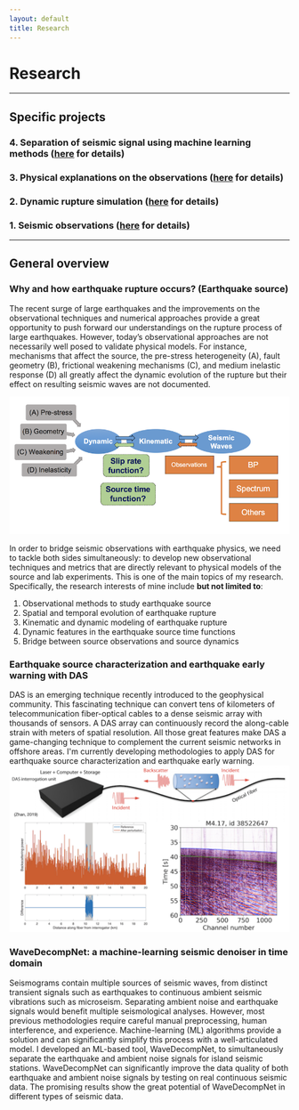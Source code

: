```yaml
---
layout: default
title: Research
---
```


# Research
----
## Specific projects

### 4. Separation of seismic signal using machine learning methods ([here](/pages/machine_learning.html) for details)
### 3. Physical explanations on the observations ([here](/pages/explanations.html) for details)
### 2. Dynamic rupture simulation ([here](/pages/simulations.html) for details)
### 1. Seismic observations ([here](/pages/observations.html) for details)

----
## General overview

### Why and how earthquake rupture occurs? (Earthquake source)
The recent surge of large earthquakes and the improvements on the observational techniques and numerical approaches provide a great opportunity to push forward our understandings on the rupture process of large earthquakes. However, today’s observational approaches are not necessarily well posed to validate physical models. For instance, mechanisms that affect the source, the pre-stress heterogeneity (A), fault geometry (B), frictional weakening mechanisms (C), and medium inelastic response (D) all greatly affect the dynamic evolution of the rupture but their effect on resulting seismic waves are not documented.

![PhD work](/assets/phd_workflow.png)

In order to bridge seismic observations with earthquake physics, we need to tackle both sides simultaneously: to develop new observational techniques and metrics that are directly relevant to physical models of the source and lab experiments. This is one of the main topics of my research. Specifically, the research interests of mine include <b>but not limited to</b>: 

1. Observational methods to study earthquake source
2. Spatial and temporal evolution of earthquake rupture
3. Kinematic and dynamic modeling of earthquake rupture
4. Dynamic features in the earthquake source time functions
5. Bridge between source observations and source dynamics

### Earthquake source characterization and earthquake early warning with DAS
DAS is an emerging technique recently introduced to the geophysical community. This fascinating technique can convert tens of kilometers of telecommunication fiber-optical cables to a dense seismic array with thousands of sensors. A DAS array can continuously record the along-cable strain with meters of spatial resolution. All those great features make DAS a game-changing technique to complement the current seismic networks in offshore areas. I'm currently developing methodologies to apply DAS for earthquake source characterization and earthquake early warning.
![DAS work](/assets/DAS_figures.png)

### WaveDecompNet: a machine-learning seismic denoiser in time domain
Seismograms contain multiple sources of seismic waves, from distinct transient signals such as earthquakes to continuous ambient seismic vibrations such as microseism. Separating ambient noise and earthquake signals would benefit multiple seismological analyses. However, most previous methodologies require careful manual preprocessing, human interference, and experience. Machine-learning (ML) algorithms provide a solution and can significantly simplify this process with a well-articulated model. I developed an ML-based tool, WaveDecompNet, to simultaneously separate the earthquake and ambient noise signals for island seismic stations. WaveDecompNet can significantly improve the data quality of both earthquake and ambient noise signals by testing on real continuous seismic data. The promising results show the great potential of WaveDecompNet in different types of seismic data. 

